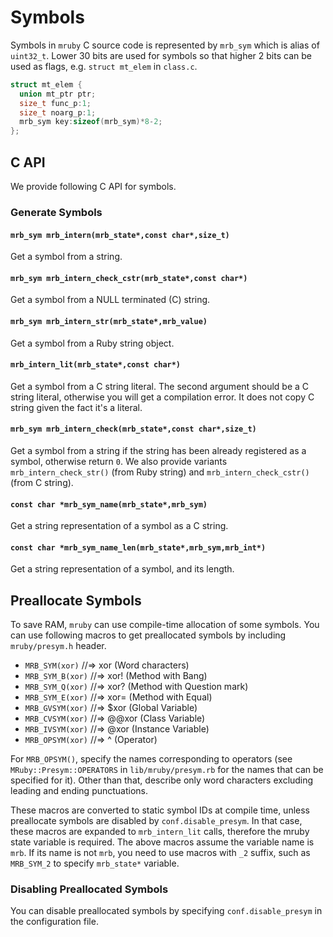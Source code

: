 <!-- summary: About the Symbols -->

# Symbols

Symbols in `mruby` C source code is represented by `mrb_sym` which is alias of
`uint32_t`. Lower 30 bits are used for symbols so that higher 2 bits can be
used as flags, e.g. `struct mt_elem` in `class.c`.

```c
struct mt_elem {
  union mt_ptr ptr;
  size_t func_p:1;
  size_t noarg_p:1;
  mrb_sym key:sizeof(mrb_sym)*8-2;
};
```

## C API

We provide following C API for symbols.

### Generate Symbols

#### `mrb_sym mrb_intern(mrb_state*,const char*,size_t)`

Get a symbol from a string.

#### `mrb_sym mrb_intern_check_cstr(mrb_state*,const char*)`

Get a symbol from a NULL terminated (C) string.

#### `mrb_sym mrb_intern_str(mrb_state*,mrb_value)`

Get a symbol from a Ruby string object.

#### `mrb_intern_lit(mrb_state*,const char*)`

Get a symbol from a C string literal. The second argument should be a C string
literal, otherwise you will get a compilation error. It does not copy C string
given the fact it's a literal.

#### `mrb_sym mrb_intern_check(mrb_state*,const char*,size_t)`

Get a symbol from a string if the string has been already registered as a
symbol, otherwise return `0`. We also provide variants `mrb_intern_check_str()`
(from Ruby string) and `mrb_intern_check_cstr()` (from C string).

#### `const char *mrb_sym_name(mrb_state*,mrb_sym)`

Get a string representation of a symbol as a C string.

#### `const char *mrb_sym_name_len(mrb_state*,mrb_sym,mrb_int*)`

Get a string representation of a symbol, and its length.

## Preallocate Symbols

To save RAM, `mruby` can use compile-time allocation of some symbols. You can
use following macros to get preallocated symbols by including `mruby/presym.h`
header.

- `MRB_SYM(xor)` //=> xor (Word characters)
- `MRB_SYM_B(xor)` //=> xor! (Method with Bang)
- `MRB_SYM_Q(xor)` //=> xor? (Method with Question mark)
- `MRB_SYM_E(xor)` //=> xor= (Method with Equal)
- `MRB_GVSYM(xor)` //=> $xor (Global Variable)
- `MRB_CVSYM(xor)` //=> @@xor (Class Variable)
- `MRB_IVSYM(xor)` //=> @xor (Instance Variable)
- `MRB_OPSYM(xor)` //=> ^ (Operator)

For `MRB_OPSYM()`, specify the names corresponding to operators (see
`MRuby::Presym::OPERATORS` in `lib/mruby/presym.rb` for the names that
can be specified for it). Other than that, describe only word characters
excluding leading and ending punctuations.

These macros are converted to static symbol IDs at compile time, unless
preallocate symbols are disabled by `conf.disable_presym`. In that case,
these macros are expanded to `mrb_intern_lit` calls, therefore the mruby state
variable is required. The above macros assume the variable name is `mrb`. If
its name is not `mrb`, you need to use macros with `_2` suffix, such as
`MRB_SYM_2` to specify `mrb_state*` variable.

### Disabling Preallocated Symbols

You can disable preallocated symbols by specifying `conf.disable_presym` in the
configuration file.

